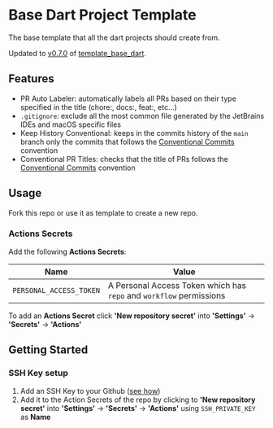 # Base Dart Project Template 
The base template that all the dart projects should create from.

Updated to [v0.7.0](https://github.com/fabriziocacicia/template_base_dart/releases/tag/v0.7.0) of [template_base_dart](https://github.com/fabriziocacicia/template_base_dart).

## Features
- PR Auto Labeler: automatically labels all PRs based on their type specified in the title (chore:, docs:, feat:, etc...)
- `.gitignore`: exclude all the most common file generated by the JetBrains IDEs and macOS specific files
- Keep History Conventional: keeps in the commits history of the `main` branch only the commits that follows the [Conventional Commits][1] convention
- Conventional PR Titles: checks that the title of PRs follows the [Conventional Commits][1] convention

## Usage
Fork this repo or use it as template to create a new repo.

### Actions Secrets
Add the following **Actions Secrets**:

| Name | Value |
|----|----|
| `PERSONAL_ACCESS_TOKEN` | A Personal Access Token which has `repo` and `workflow` permissions |

To add an **Actions Secret** click **'New repository secret'** into **'Settings'** -> **'Secrets'** -> **'Actions'**


## Getting Started
### SSH Key setup
1) Add an SSH Key to your Github ([see how](https://docs.github.com/en/authentication/connecting-to-github-with-ssh/adding-a-new-ssh-key-to-your-github-account))
2) Add it to the Action Secrets of the repo by clicking to **'New repository secret'**  into **'Settings'** -> **'Secrets'** -> **'Actions'** using `SSH_PRIVATE_KEY` as **Name**

[1]: https://www.conventionalcommits.org/
